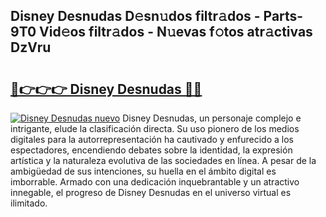 ## Disney Desnudas D𝚎sn𝚞dos filtr𝚊dos - Parts-9T0 Vid𝚎os filtr𝚊dos - N𝚞evas f𝚘tos atr𝚊ctivas DzVru

# <h2><a href="http://mb8tyb.tromn.icu/?c=Disney+Desnudas">🔗👉👉👉 Disney Desnudas 🔗🔗</a></h2>

[![Disney Desnudas nuevo](https://i.imgur.com/pEAQMta.gif)](http://mb8tyb.tromn.icu/?c=Disney+Desnudas)
Disney Desnudas, un personaje complejo e intrigante, elude la clasificación directa. Su uso pionero de los medios digitales para la autorrepresentación ha cautivado y enfurecido a los espectadores, encendiendo debates sobre la identidad, la expresión artística y la naturaleza evolutiva de las sociedades en línea. A pesar de la ambigüedad de sus intenciones, su huella en el ámbito digital es imborrable. Armado con una dedicación inquebrantable y un atractivo innegable, el progreso de Disney Desnudas en el universo virtual es ilimitado.

